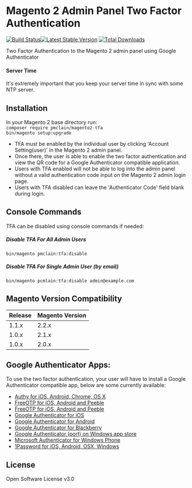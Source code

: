 # Magento 2 Admin Panel Two Factor Authentication
[![Build Status](https://travis-ci.org/pmclain/magento2-tfa.svg?branch=1.0)](https://travis-ci.org/pmclain/magento2-tfa)[![Latest Stable Version](https://poser.pugx.org/pmclain/magento2-tfa/v/stable)](https://packagist.org/packages/pmclain/magento2-tfa) [![Total Downloads](https://poser.pugx.org/pmclain/magento2-tfa/downloads)](https://packagist.org/packages/pmclain/magento2-tfa)  

Two Factor Authentication to the Magento 2 admin panel using Google Authenticator

#### Server Time
It's extremely important that you keep your server time in sync with some NTP server.

## Installation
In your Magento 2 base directory run:  
`composer require pmclain/magento2-tfa`  
`bin/magento setup:upgrade`

* TFA must be enabled by the individual user by clicking 'Account Setting(user)' in the Magento 2 admin panel.
* Once there, the user is able to enable the two factor authentication and view the QR code for a Google Authenticator compatible application.
* Users with TFA enabled will not be able to log into the admin panel without a valid authentication code input on the Magento 2 admin login page.
* Users with TFA disabled can leave the 'Authenticator Code' field blank during login.

## Console Commands
TFA can be disabled using console commands if needed:  
##### Disable TFA For All Admin Users
`bin/magento pmclain:tfa:disable`  
##### Disable TFA For Single Admin User (by email)
`bin/magento pcmlain:tfa:disable admin@example.com`  

## Magento Version Compatibility
| Release | Magento Version |
| ------- | --------------- |
| 1.1.x   | 2.2.x           |
| 1.0.x   | 2.1.x           |
| 1.0.x   | 2.0.x           |

## Google Authenticator Apps:

To use the two factor authentication, your user will have to install a Google Authenticator compatible app, below are some currently available:

* [Authy for iOS, Android, Chrome, OS X](https://www.authy.com/)
* [FreeOTP for iOS, Android and Peeble](https://fedorahosted.org/freeotp/)
* [FreeOTP for iOS, Android and Peeble](https://www.toopher.com/)
* [Google Authenticator for iOS](http://itunes.apple.com/us/app/google-authenticator/id388497605?mt=8")
* [Google Authenticator for Android](https://play.google.com/store/apps/details?id=com.google.android.apps.authenticator2")
* [Google Authenticator for Blackberry](https://m.google.com/authenticator")
* [Google Authenticator (port) on Windows app store](http://apps.microsoft.com/windows/en-us/app/google-authenticator/7ea6de74-dddb-47df-92cb-40afac4d38bb")
* [Microsoft Authenticator for Windows Phone](https://www.microsoft.com/en-us/store/apps/authenticator/9wzdncrfj3rj)
* [1Password for iOS, Android, OSX, Windows](https://1password.com)

## License
Open Software License v3.0
